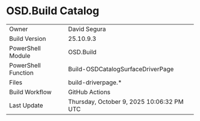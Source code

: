﻿# OSD.Build Catalog

| | |
|-|-|
| Owner | David Segura |
| Build Version | 25.10.9.3 |
| PowerShell Module | OSD.Build |
| PowerShell Function | Build-OSDCatalogSurfaceDriverPage |
| Files | build-driverpage.* |
| Build Workflow | GitHub Actions |
| Last Update | Thursday, October 9, 2025 10:06:32 PM UTC |
